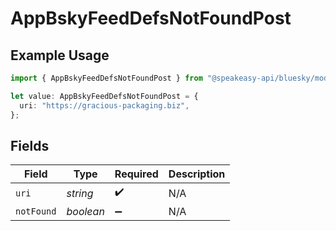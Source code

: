 # AppBskyFeedDefsNotFoundPost

## Example Usage

```typescript
import { AppBskyFeedDefsNotFoundPost } from "@speakeasy-api/bluesky/models/components";

let value: AppBskyFeedDefsNotFoundPost = {
  uri: "https://gracious-packaging.biz",
};
```

## Fields

| Field              | Type               | Required           | Description        |
| ------------------ | ------------------ | ------------------ | ------------------ |
| `uri`              | *string*           | :heavy_check_mark: | N/A                |
| `notFound`         | *boolean*          | :heavy_minus_sign: | N/A                |